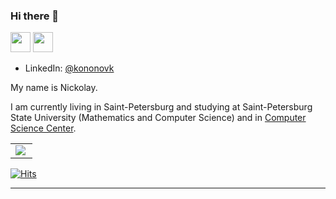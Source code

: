 ### Hi there 👋
 
<a href="https://t.me/kononovnikolay"><img height=32 width=32 src="https://telegrapher.ru/images/download/icons/telegram.svg" /></a> 
<a href="https://vk.com/kkononov99"><img height=32 width=32 src="https://upload.wikimedia.org/wikipedia/commons/2/21/VK.com-logo.svg"/></a>

- LinkedIn: <a href=https://www.linkedin.com/in/nickolay-kononov-774970195/> @kononovk </a>

My name is Nickolay.

I am currently living in Saint-Petersburg and studying at Saint-Petersburg State University (Mathematics and Computer Science) and in [Computer Science Center](https://compscicenter.ru/).

<table>
<tbody>
  <tr>
    <td><img align="left" src="https://github-readme-stats.vercel.app/api?username=kononovk&show_icons=true&hide_border=true&hide_title=true&include_all_commits=true&count_private=true&hide_rank=true" />
    </td>
  </tr>
</tbody>
</table>

[![Hits](https://hits.seeyoufarm.com/api/count/incr/badge.svg?url=https%3A%2F%2Fgithub.com%2Fkononovk&count_bg=%2379C83D&title_bg=%23555555&icon=&icon_color=%23E7E7E7&title=hits&edge_flat=false)](https://hits.seeyoufarm.com)

***
<!---
**My activities**:
+ I'm currently learning Computer Science
  - Mathematics (Calculus, Linear Algebra, Differential Equations, Probability Theory, Graph Theory, Combinatorics)
  - Algorithms & Data structures
  - C++, Python (Haskell, Java, Go, Bash a little)
My small repository with [algorithms and data structures](https://github.com/kononovk/Algorithms-and-Data-structures)
**Hard-skills**:
- Web-site parsing (re, beautifulsoup)
- Linux, bash
- Working with external API
- Git
- SQL
- Linux
- Numpy, Scipy, Matplotlib, Plotly, Pandas, Flask, Telebot
- OS development and Computer Architecture
- Concurrency and parallel programming
-->
